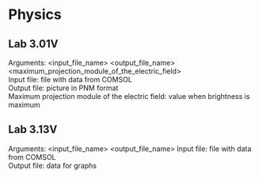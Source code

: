 # Physics

## Lab 3.01V

Arguments: <input_file_name> <output_file_name> <maximum_projection_module_of_the_electric_field>  
Input file: file with data from COMSOL  
Output file: picture in PNM format  
Maximum projection module of the electric field: value when brightness is maximum  

## Lab 3.13V
Arguments: <input_file_name> <output_file_name>
Input file: file with data from COMSOL  
Output file: data for graphs  
